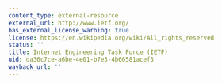 ```yaml
---
content_type: external-resource
external_url: http://www.ietf.org/
has_external_license_warning: true
license: https://en.wikipedia.org/wiki/All_rights_reserved
status: ''
title: Internet Engineering Task Force (IETF)
uid: da36c7ce-a6be-4e01-b7e3-4b66581acef3
wayback_url: ''
---
```

